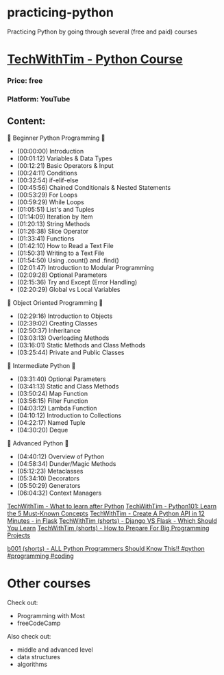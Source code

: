 # practicing-python
Practicing Python by going through several (free and paid) courses

# [TechWithTim - Python Course](https://www.youtube.com/watch?v=sxTmJE4k0ho)
### Price: free
### Platform: YouTube
## Content:
📕 Beginner Python Programming 📕
- (00:00:00) Introduction
- (00:01:12) Variables & Data Types
- (00:12:21) Basic Operators & Input
- (00:24:11) Conditions
- (00:32:54) if-elif-else
- (00:45:56) Chained Conditionals & Nested Statements
- (00:53:29) For Loops
- (00:59:29) While Loops
- (01:05:51) List's and Tuples
- (01:14:09) Iteration by Item
- (01:20:13) String Methods
- (01:26:38) Slice Operator
- (01:33:41) Functions
- (01:42:10) How to Read a Text File
- (01:50:31) Writing to a Text File
- (01:54:50) Using .count() and .find()
- (02:01:47) Introduction to Modular Programming
- (02:09:28) Optional Parameters
- (02:15:36) Try and Except (Error Handling)
- (02:20:29) Global vs Local Variables

📗 Object Oriented Programming 📗
- (02:29:16) Introduction to Objects
- (02:39:02) Creating Classes
- (02:50:37) Inheritance
- (03:03:13) Overloading Methods
- (03:16:01) Static Methods and Class Methods
- (03:25:44) Private and Public Classes

📘 Intermediate Python 📘
- (03:31:40) Optional Parameters
- (03:41:13) Static and Class Methods
- (03:50:24) Map Function
- (03:56:15) Filter Function
- (04:03:12) Lambda Function
- (04:10:12) Introduction to Collections
- (04:22:17) Named Tuple
- (04:30:20) Deque

📙 Advanced Python 📙
- (04:40:12) Overview of Python
- (04:58:34) Dunder/Magic Methods
- (05:12:23) Metaclasses
- (05:34:10) Decorators
- (05:50:29) Generators
- (06:04:32) Context Managers

[TechWithTim - What to learn after Python](https://www.youtube.com/watch?v=H1UKIgBSfxM&t=4s&ab_channel=TechWithTim)
[TechWithTim - Python101: Learn the 5 Must-Known Concepts](https://www.youtube.com/watch?v=mMv6OSuitWw&ab_channel=TechWithTim)
[TechWithTim - Create A Python API in 12 Minutes - in Flask](https://www.youtube.com/watch?v=zsYIw6RXjfM&ab_channel=TechWithTim)
[TechWithTim (shorts) - Django VS Flask - Which Should You Learn](https://www.youtube.com/shorts/Gj02l0R1drM)
[TechWithTim (shorts) - How to Prepare For Big Programming Projects](https://www.youtube.com/shorts/LJmv_9EV7e8)

[b001 (shorts) - ALL Python Programmers Should Know This!! #python #programming #coding](https://www.youtube.com/shorts/g9fIWtSexLs)

# Other courses

Check out:
- Programming with Most
- freeCodeCamp

Also check out:
- middle and advanced level
- data structures
- algorithms
